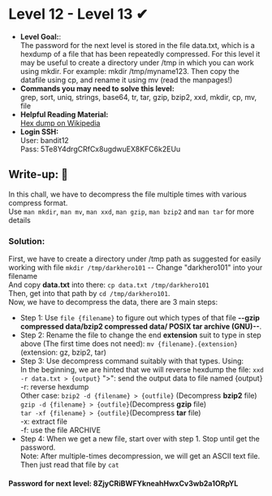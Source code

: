 # Level 12 - Level 13 ✔
- **Level Goal:**:<br>
The password for the next level is stored in the file data.txt, which is a hexdump of a file that has been repeatedly compressed. For this level it may be useful to create a directory under /tmp in which you can work using mkdir. For example: mkdir /tmp/myname123. Then copy the datafile using cp, and rename it using mv (read the manpages!)<br>
- **Commands you may need to solve this level:**<br>
grep, sort, uniq, strings, base64, tr, tar, gzip, bzip2, xxd, mkdir, cp, mv, file<br>
- **Helpful Reading Material:** <br>
[Hex dump on Wikipedia](https://en.wikipedia.org/wiki/Hex_dump)
- **Login SSH:**<br>
User: bandit12<br>
Pass: 5Te8Y4drgCRfCx8ugdwuEX8KFC6k2EUu<br>
## Write-up: 📝<br>
In this chall, we have to decompress the file multiple times with various compress format.<br>
Use `man mkdir`, `man mv`, `man xxd`, `man gzip`, `man bzip2` and `man tar` for more details
### Solution:<br>
First, we have to create a directory under /tmp path as suggested for easily working with file `mkdir /tmp/darkhero101`  -- Change "darkhero101" into your filename<br>
And copy **data.txt** into there: `cp data.txt /tmp/darkhero101`<br>
Then, get into that path by `cd /tmp/darkhero101`.<br>
Now, we have to decompress the data, there are 3 main steps:<br>
- Step 1: Use `file {filename}` to figure out which types of that file **--gzip compressed data/bzip2 compressed data/ POSIX tar archive (GNU)--**.<br>
- Step 2: Rename the file to change the end **extension** suit to type in step above (The first time does not need): `mv {filename}.{extension}` (extension: gz, bzip2, tar)<br>
- Step 3: Use decompress command suitably with that types. Using:<br>
In the beginning, we are hinted that we will reverse hexdump the file: `xxd -r data.txt > {output}`
">": send the output data to file named {output}<br>
-r: reverse hexdump <br>
Other case:
`bzip2 -d {filename} > {outfile}` (Decompress **bzip2** file)<br> 
`gzip -d {filename} > {outfile}`(Decompress **gzip** file)<br>
`tar -xf {filename} > {outfile}`(Decompress **tar** file)<br>
-x: extract file<br>
-f: use the file ARCHIVE<br>
- Step 4: When we get a new file, start over with step 1. Stop until get the password. <br>
Note: After multiple-times decompression, we will get an ASCII text file. Then just read that file by `cat`

#### Password for next level: 8ZjyCRiBWFYkneahHwxCv3wb2a1ORpYL

